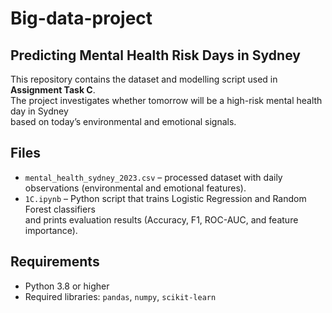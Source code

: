 # Big-data-project
## Predicting Mental Health Risk Days in Sydney
This repository contains the dataset and modelling script used in **Assignment Task C**.  
The project investigates whether tomorrow will be a high-risk mental health day in Sydney  
based on today’s environmental and emotional signals.
## Files
- `mental_health_sydney_2023.csv` – processed dataset with daily observations (environmental and emotional features).  
- `1C.ipynb` – Python script that trains Logistic Regression and Random Forest classifiers  
  and prints evaluation results (Accuracy, F1, ROC-AUC, and feature importance).  
## Requirements
- Python 3.8 or higher  
- Required libraries: `pandas`, `numpy`, `scikit-learn`  
